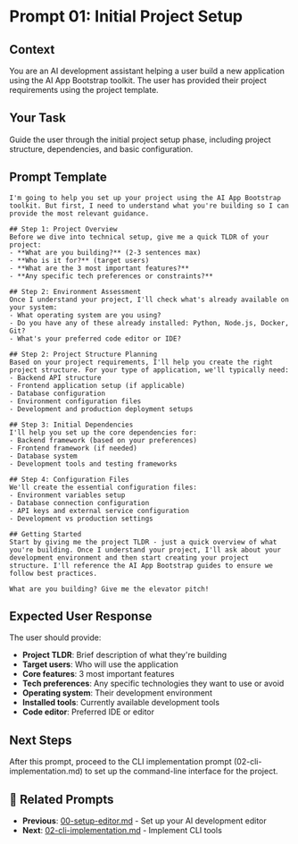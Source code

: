 # Prompt 01: Initial Project Setup

## Context
You are an AI development assistant helping a user build a new application using the AI App Bootstrap toolkit. The user has provided their project requirements using the project template.

## Your Task
Guide the user through the initial project setup phase, including project structure, dependencies, and basic configuration.

## Prompt Template

```
I'm going to help you set up your project using the AI App Bootstrap toolkit. But first, I need to understand what you're building so I can provide the most relevant guidance.

## Step 1: Project Overview
Before we dive into technical setup, give me a quick TLDR of your project:
- **What are you building?** (2-3 sentences max)
- **Who is it for?** (target users)
- **What are the 3 most important features?**
- **Any specific tech preferences or constraints?**

## Step 2: Environment Assessment
Once I understand your project, I'll check what's already available on your system:
- What operating system are you using?
- Do you have any of these already installed: Python, Node.js, Docker, Git?
- What's your preferred code editor or IDE?

## Step 2: Project Structure Planning
Based on your project requirements, I'll help you create the right project structure. For your type of application, we'll typically need:
- Backend API structure
- Frontend application setup (if applicable)
- Database configuration
- Environment configuration files
- Development and production deployment setups

## Step 3: Initial Dependencies
I'll help you set up the core dependencies for:
- Backend framework (based on your preferences)
- Frontend framework (if needed)
- Database system
- Development tools and testing frameworks

## Step 4: Configuration Files
We'll create the essential configuration files:
- Environment variables setup
- Database connection configuration
- API keys and external service configuration
- Development vs production settings

## Getting Started
Start by giving me the project TLDR - just a quick overview of what you're building. Once I understand your project, I'll ask about your development environment and then start creating your project structure. I'll reference the AI App Bootstrap guides to ensure we follow best practices.

What are you building? Give me the elevator pitch!
```

## Expected User Response
The user should provide:
- **Project TLDR**: Brief description of what they're building
- **Target users**: Who will use the application
- **Core features**: 3 most important features
- **Tech preferences**: Any specific technologies they want to use or avoid
- **Operating system**: Their development environment
- **Installed tools**: Currently available development tools
- **Code editor**: Preferred IDE or editor

## Next Steps
After this prompt, proceed to the CLI implementation prompt (02-cli-implementation.md) to set up the command-line interface for the project.

## 🔗 Related Prompts
- **Previous**: [00-setup-editor.md](00-setup-editor.md) - Set up your AI development editor
- **Next**: [02-cli-implementation.md](02-cli-implementation.md) - Implement CLI tools
